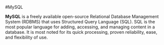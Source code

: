 #MySQL

**MySQL** is a freely available open-source Relational Database Management System (RDBMS) that uses Structured Query Language (SQL). SQL is the most popular language for adding, accessing, and managing content in a database. It is most noted for its quick processing, proven reliability, ease, and flexibility of use.